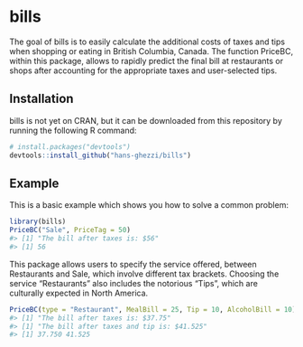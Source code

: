 
<!-- README.md is generated from README.Rmd. Please edit that file -->

# bills

<!-- badges: start -->
<!-- badges: end -->

The goal of bills is to easily calculate the additional costs of taxes
and tips when shopping or eating in British Columbia, Canada. The
function PriceBC, within this package, allows to rapidly predict the
final bill at restaurants or shops after accounting for the appropriate
taxes and user-selected tips.

## Installation

bills is not yet on CRAN, but it can be downloaded from this repository
by running the following R command:

``` r
# install.packages("devtools")
devtools::install_github("hans-ghezzi/bills")
```

## Example

This is a basic example which shows you how to solve a common problem:

``` r
library(bills)
PriceBC("Sale", PriceTag = 50)
#> [1] "The bill after taxes is: $56"
#> [1] 56
```

This package allows users to specify the service offered, between
Restaurants and Sale, which involve different tax brackets. Choosing the
service “Restaurants” also includes the notorious “Tips”, which are
culturally expected in North America.

``` r
PriceBC(type = "Restaurant", MealBill = 25, Tip = 10, AlcoholBill = 10)
#> [1] "The bill after taxes is: $37.75"
#> [1] "The bill after taxes and tip is: $41.525"
#> [1] 37.750 41.525
```
